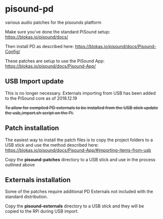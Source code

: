 # pisound-pd
various audio patches for the pisounds platform

Make sure you've done the standard PiSound setup:
https://blokas.io/pisound/docs/

Then install PD as described here:
https://blokas.io/pisound/docs/Pisound-Config/

These patches are setup to use the PiSound App:
https://blokas.io/pisound/docs/Pisound-App/

## USB Import update

This is no longer necessary. Externals importing from USB has been added to the PiSound core as of 2018.12.19

~~To allow for compiled PD externals to be installed from the USB stick update the usb_import.sh script on the Pi.~~

## Patch installation

The easiest way to install the patch files is to copy the project folders to a USB stick and use the method described here:
https://blokas.io/pisound/docs/Pisound-App/#importing-items-from-usb

Copy the **pisound-patches** directory to a USB stick and use in the process outlined above

## Externals installation

Some of the patches require additional PD Externals not included with the standard distribution.

Copy the **pisound-externals** directory to a USB stick and they will be copied to the RPi during USB import.
